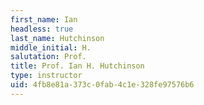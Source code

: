 ```yaml
---
first_name: Ian
headless: true
last_name: Hutchinson
middle_initial: H.
salutation: Prof.
title: Prof. Ian H. Hutchinson
type: instructor
uid: 4fb8e81a-373c-0fab-4c1e-328fe97576b6
---
```

